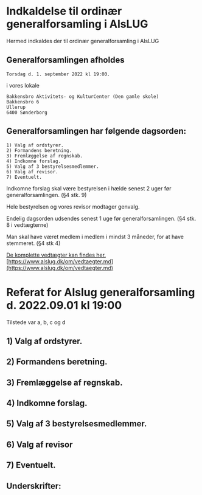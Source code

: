 # Indkaldelse til ordinær generalforsamling i AlsLUG

Hermed indkaldes der til ordinær generalforsamling i AlsLUG

## Generalforsamlingen afholdes
    Torsdag d. 1. september 2022 kl 19:00.

i vores lokale

    Bakkensbro Aktivitets- og KulturCenter (Den gamle skole)
    Bakkensbro 6
    Ullerup
    6400 Sønderborg

## Generalforsamlingen har følgende dagsorden:

    1) Valg af ordstyrer.
    2) Formandens beretning.
    3) Fremlæggelse af regnskab.
    4) Indkomne forslag.
    5) Valg af 3 bestyrelsesmedlemmer.
    6) Valg af revisor.
    7) Eventuelt.

Indkomne forslag skal være bestyrelsen i hælde senest 2 uger før generalforsamlingen. (§4 stk. 9)

Hele bestyrelsen og vores revisor modtager genvalg.

Endelig dagsorden udsendes senest 1 uge før generalforsamlingen. (§4 stk. 8 i vedtægterne)

Man skal have været medlem i medlem i mindst 3 måneder, for at have stemmeret. (§4 stk 4)

[De komplette vedtægter kan findes her.](https://www.alslug.dk/om/vedtaegter.md)\
[https://www.alslug.dk/om/vedtaegter.md](https://www.alslug.dk/om/vedtaegter.md)


# Referat for Alslug generalforsamling d. 2022.09.01 kl 19:00

Tilstede var a, b, c og d

## 1) Valg af ordstyrer.

## 2) Formandens beretning.

## 3) Fremlæggelse af regnskab.

## 4) Indkomne forslag.

## 5) Valg af 3 bestyrelsesmedlemmer.

## 6) Valg af revisor

## 7) Eventuelt.


## Underskrifter:

